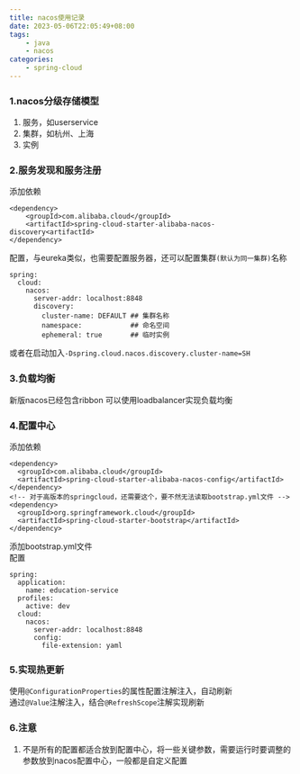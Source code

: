 ```yaml
---
title: nacos使用记录
date: 2023-05-06T22:05:49+08:00
tags:
    - java
    - nacos
categories:
    - spring-cloud
---
```

### 1.nacos分级存储模型
1. 服务，如userservice
2. 集群，如杭州、上海
3. 实例
### 2.服务发现和服务注册
添加依赖  
```
<dependency>
    <groupId>com.alibaba.cloud</groupId>
    <artifactId>spring-cloud-starter-alibaba-nacos-discovery<artifactId>
</dependency>

```
配置，与eureka类似，也需要配置服务器，还可以配置集群`(默认为同一集群)`名称
```
spring:
  cloud:
    nacos:
      server-addr: localhost:8848
      discovery:
        cluster-name: DEFAULT ## 集群名称
        namespace:            ## 命名空间
        ephemeral: true       ## 临时实例
```
或者在启动加入`-Dspring.cloud.nacos.discovery.cluster-name=SH`
### 3.负载均衡
新版nacos已经包含ribbon
可以使用loadbalancer实现负载均衡
### 4.配置中心
添加依赖  
```
<dependency>
  <groupId>com.alibaba.cloud</groupId>
  <artifactId>spring-cloud-starter-alibaba-nacos-config</artifactId>
</dependency>
<!-- 对于高版本的springcloud，还需要这个，要不然无法读取bootstrap.yml文件 -->
<dependency>
  <groupId>org.springframework.cloud</groupId>
  <artifactId>spring-cloud-starter-bootstrap</artifactId>
</dependency>
```
添加bootstrap.yml文件  
配置  
```
spring:
  application:
    name: education-service
  profiles:
    active: dev
  cloud:
    nacos:
      server-addr: localhost:8848
      config:
        file-extension: yaml
```
### 5.实现热更新  
使用`@ConfigurationProperties`的属性配置注解注入，自动刷新  
通过`@Value`注解注入，结合`@RefreshScope`注解实现刷新  
### 6.注意
1. 不是所有的配置都适合放到配置中心，将一些关键参数，需要运行时要调整的参数放到nacos配置中心，一般都是自定义配置  